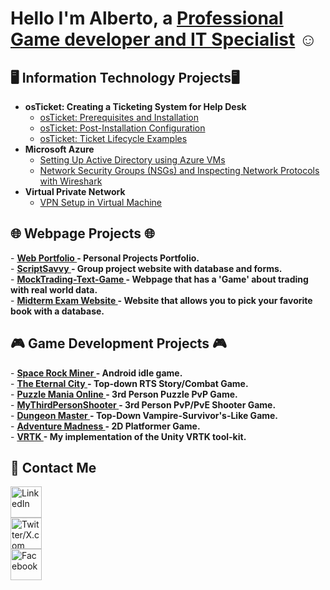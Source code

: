 <h1>Hello I'm Alberto, a <a href="www.linkedin.com/in/alberto-mcwhirter-javier-64413078/">Professional Game developer and IT Specialist</a> ☺ </h1>

<h2>🖥️ Information Technology Projects🖥</h2>

- <b> osTicket: Creating a Ticketing System for Help Desk </b>
  - [osTicket: Prerequisites and Installation](https://github.com/xmen12cc/osticket-prereqs)
  - [osTicket: Post-Installation Configuration](https://github.com/xmen12cc/osTicket-post-install-config)
  - [osTicket: Ticket Lifecycle Examples](https://github.com/xmen12cc/ticket-lifecycle)
- <b>Microsoft Azure</b>
  - [Setting Up Active Directory using Azure VMs](https://github.com/xmen12cc/configure-ad)
  - [Network Security Groups (NSGs) and Inspecting Network Protocols with Wireshark](https://github.com/xmen12cc/azure-network-protocols)
- <b>Virtual Private Network</b>
  - [VPN Setup in Virtual Machine ](https://github.com/xmen12cc/Setting-Up-A-VPN)

<h2>🌐 Webpage Projects 🌐</h2>
- <b> <a href="https://github.com/xmen12cc/Webdev"> Web Portfolio </a> - Personal Projects Portfolio. </b> <br>
- <b> <a href="https://github.com/xmen12cc/scriptsavvy_comp229_groupproject"> ScriptSavvy </a> - Group project website with database and forms. </b> <br>
- <b> <a href="https://github.com/xmen12cc/mocktrading-text-game"> MockTrading-Text-Game </a> - Webpage that has a 'Game' about trading with real world data. </b> <br>
- <b> <a href="https://github.com/xmen12cc/COMP229-F2020-Midterm-301203948"> Midterm Exam Website </a> - Website that allows you to pick your favorite book with a database. </b> <br>


<h2>🎮 Game Development Projects 🎮</h2>
  - <b> <a href="https://github.com/xmen12cc/IdleGame"> Space Rock Miner </a> - Android idle game. </b> <br>
  - <b> <a href="https://github.com/xmen12cc/TheEternalCity"> The Eternal City </a> - Top-down RTS Story/Combat Game. </b> <br>
  - <b> <a href="https://github.com/xmen12cc/PuzzleMania"> Puzzle Mania Online </a> - 3rd Person Puzzle PvP Game. </b> <br>
  - <b> <a href="https://github.com/xmen12cc/MyThirdPersonShooter"> MyThirdPersonShooter </a> - 3rd Person PvP/PvE Shooter Game. </b> <br>
  - <b> <a href="https://github.com/xmen12cc/DungeonMaster"> Dungeon Master </a> - Top-Down Vampire-Survivor's-Like Game. </b> <br>
  - <b> <a href="https://github.com/xmen12cc/AdventureMadness"> Adventure Madness </a> - 2D Platformer Game. </b> <br>
  - <b> <a href="https://github.com/xmen12cc/VRTK"> VRTK </a> - My implementation of the Unity VRTK tool-kit. </b> <br>

<h2>📩 Contact Me</h2>

<a href="https://www.linkedin.com/in/alberto-mcwhirter-javier-64413078/"><img src="https://cdn-icons-png.flaticon.com/512/174/174857.png" height="50px" width="50px" alt="LinkedIn"></a> <br>
<a href="https://x.com/albertomcwhirte"><img src="https://ih1.redbubble.net/image.5140285698.0404/raf,360x360,075,t,fafafa:ca443f4786.jpg" height="50px" width="50px" alt="Twitter/X.com"></a> <br>
<a href="https://www.facebook.com/mcwhirterjavier/" class="social-icon"><img src="https://upload.wikimedia.org/wikipedia/commons/thumb/b/b9/2023_Facebook_icon.svg/1024px-2023_Facebook_icon.svg.png" height="50px" width="50px" alt="Facebook"></a> <br>

